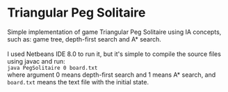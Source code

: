<h1>Triangular Peg Solitaire</h1>
Simple implementation of game Triangular Peg Solitaire using IA concepts, such as: game tree, depth-first search and A* search.
<br><br>
I used Netbeans IDE 8.0 to run it, but it's simple to compile the source files using javac and run:<br>
<code>java PegSolitaire 0 board.txt</code>
<br>
where argument 0 means depth-first search and 1 means A* search, and <code>board.txt</code> means the text file with the initial state.
